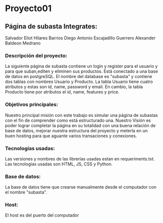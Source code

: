 # Proyecto01

## Página de subasta Integrates:

Salvador Eliot Hilares Barrios
Diego Antonio Escajadillo Guerrero
Alexander Baldeon Medrano
### Descripción del proyecto:

La siguiente página de subasta contiene un login y register para el usuario y para que suban,editen y eliminen sus productos. Está conectado a una base de datos en postgreSQL. El nombre del database es "subasta" y contiene dos tablas con nombres Usuario y Producto. La tabla Usuario tiene cuatro atributos y estas son id, name, password y email. En cambio, la tabla Producto tiene por atributos el id, name, features y price.

### Objetivos principales:

Nuestro principal misión con este trabajo es simular una página de subastas con el fin de comprender como está estructurado una. Nuestro Visión es poder lograr completar la página en su totalidad con una buena relación de base de datos, mejorar nuestra estructura del proyecto y meterla en un buen hosting para que aguante varios transaciones y conexiones.

### Tecnologías usadas:

Las versiones y nombres de las librerías usadas estan en requeriments.txt. Las tecnologías usadas son HTML, JS, CSS y Python.

### Base de datos:

La base de datos tiene que crearse manualmente desde el computador con el nombre "subasta".

### Host:

El host es del puerto del computador
